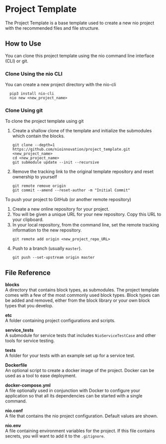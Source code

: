 # Project Template

The Project Template is a base template used to create a new nio project with the recommended files and file structure.

## How to Use

  You can clone this project template using the nio command line interface (CLI) or git.

### Clone Using the nio CLI

You can create a new project directory with the nio-cli

  ```
    pip3 install nio-cli
    nio new <new_project_name>
  ```

### Clone Using git

To clone the project template using git
1. Create a shallow clone of the template and initialize the submodules which contain the blocks.
    ```
    git clone --depth=1 https://github.com/nioinnovation/project_template.git <new_project_name>
    cd <new_project_name>
    git submodule update --init --recursive
    ```
1. Remove the tracking link to the original template repository and reset ownership to yourself
    ```
    git remote remove origin
    git commit --amend --reset-author -m "Initial Commit"
    ```
To push your project to GitHub (or another remote repository)

1. Create a new online repository for your project.
1. You will be given a unique URL for your new repository. Copy this URL to your clipboard.
1. In your local repository, from the command line, set the remote tracking information to the new repository.
    ```
    git remote add origin <new_project_repo_URL>
    ```
1. Push to a branch (usually `master`).
    ```
    git push --set-upstream origin master
    ```

## File Reference

**blocks**<br>A directory that contains block types, as submodules. The project template comes with a few of the most commonly used block types. Block types can be added and removed, either from the block library or your own block types that you develop.

**etc**
<br>A folder containing project configurations and scripts.

**service_tests**<br>A submodule for service tests that includes `NioServiceTestCase` and other tools for service testing.

**tests**<br>A folder for your tests with an example set up for a service test.

**Dockerfile**<br>An optional script to create a docker image of the project. Docker can be used as a tool to ease deployment.

**docker-compose.yml**<br>A file optionally used in conjunction with Docker to configure your application so that all its dependencies can be started with a single command.

**nio.conf**<br>A file that contains the nio project configuration. Default values are shown.

**nio.env**<br>A file containing environment variables for the project. If this file contains secrets, you will want to add it to the `.gitignore`.
